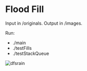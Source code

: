 # Flood Fill

Input in /originals. Output in /images.

Run:
- ./main
- ./testFills
- ./testStackQueue


![dfsrain](https://user-images.githubusercontent.com/73722423/148657597-551168ac-63ce-4f12-b20b-55e9ec3767b3.gif)
